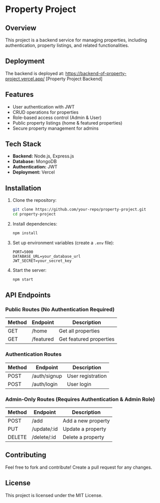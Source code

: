 # Property Project

## Overview
This project is a backend service for managing properties, including authentication, property listings, and related functionalities.

## Deployment
The backend is deployed at:  https://backend-of-property-project.vercel.app/  [Property Project Backend]

## Features
- User authentication with JWT
- CRUD operations for properties
- Role-based access control (Admin & User)
- Public property listings (home & featured properties)
- Secure property management for admins

## Tech Stack
- **Backend:** Node.js, Express.js
- **Database:** MongoDB
- **Authentication:** JWT
- **Deployment:** Vercel

## Installation
1. Clone the repository:
   ```sh
   git clone https://github.com/your-repo/property-project.git
   cd property-project
   ```
2. Install dependencies:
   ```sh
   npm install
   ```
3. Set up environment variables (create a `.env` file):
   ```env
   PORT=5000
   DATABASE_URL=your_database_url
   JWT_SECRET=your_secret_key
   ```
4. Start the server:
   ```sh
   npm start
   ```

## API Endpoints

### Public Routes (No Authentication Required)
| Method | Endpoint            | Description              |
|--------|---------------------|--------------------------|
| GET    | /home               | Get all properties       |
| GET    | /featured           | Get featured properties  |

### Authentication Routes
| Method | Endpoint            | Description              |
|--------|---------------------|--------------------------|
| POST   | /auth/signup        | User registration        |
| POST   | /auth/login         | User login               |

### Admin-Only Routes (Requires Authentication & Admin Role)
| Method | Endpoint            | Description              |
|--------|---------------------|--------------------------|
| POST   | /add                | Add a new property       |
| PUT    | /update/:id         | Update a property        |
| DELETE | /delete/:id         | Delete a property        |

## Contributing
Feel free to fork and contribute! Create a pull request for any changes.

## License
This project is licensed under the MIT License.

